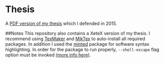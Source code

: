 # Thesis
A [PDF version of my thesis](./thesis.pdf) which I defended in 2015. 

##Notes
This repository also contains a XeteX version of my thesis. I recommend using [TexMaker](http://www.xm1math.net/texmaker/) and [MikTex](http://miktex.org/) to auto-install all required packages. In addition I used the [minted](https://www.ctan.org/tex-archive/macros/latex/contrib/minted?lang=en) package for software syntax highlighting. In order for the package to run properly, `--shell-escape` flag option must be invoked [(more info here)](http://tex.stackexchange.com/questions/99475/how-to-invoke-latex-with-the-shell-escape-flag-in-texmakerx).
